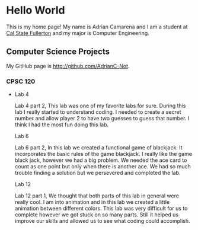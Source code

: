# Hello World

This is my home page! My name is Adrian Camarena and I am a student at [Cal State Fullerton](http://www.fullerton.edu/) and my major is Computer Engineering.

## Computer Science Projects

My GitHub page is http://github.com/AdrianC-Not.

### CPSC 120

* Lab 4

    Lab 4 part 2, This lab was one of my favorite labs for sure. During this lab I really started to understand coding. I needed to create a secret number and allow player 2 to have two guesses to guess that number. I think I had the most fun doing this lab.

  Lab 6

    Lab 6 part 2, In this lab we created a functional game of blackjack. It incorporates the basic rules of the game blackjack. I really like the game black jack, however we had a big problem. We needed the ace card to count as one point but only when there is another ace. We had so much trouble finding a solution but we persevered and completed the lab.

  Lab 12

    Lab 12 part 1, We thought that both parts of this lab in general were really cool. I am into animation and in this lab we created a little animation between different colors. This lab was very difficult for us to complete however we got stuck on so many parts. Still it helped us improve our skills and allowed us to see what coding could accomplish.

